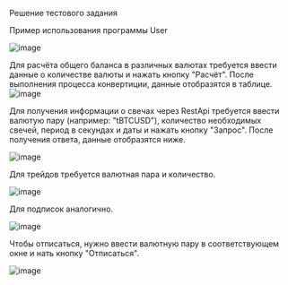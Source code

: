 Решение тестового задания

Пример использования программы User

![image](https://github.com/user-attachments/assets/d21bd276-0a78-4bf4-8631-f2873f5050d2)

Для расчёта общего баланса в различных валютах требуется ввести данные о количестве валюты и нажать кнопку "Расчёт". После выполнения процесса конвертиции, данные отобразятся в таблице.
![image](https://github.com/user-attachments/assets/52b87b3c-61d5-4803-8d71-09411a0e78a8)

Для получения информации о свечах через RestApi требуется ввести валютую пару (например: "tBTCUSD"), количество необходимых свечей, период в секундах и даты и нажать кнопку "Запрос".
После получения ответа, данные отобразятся ниже.

![image](https://github.com/user-attachments/assets/d4546635-a185-466f-8c31-948448837a8e)

Для трейдов требуется валютная пара и количество.

![image](https://github.com/user-attachments/assets/b011859d-0b8d-49c6-8c35-1fb78a41ae3b)

Для подписок аналогично.

![image](https://github.com/user-attachments/assets/d5360f2d-b174-4005-a301-8bd326eec996)

Чтобы отписаться, нужно ввести валютную пару в соответствующем окне и нать кнопку "Отписаться".

![image](https://github.com/user-attachments/assets/0d36e51b-3866-4d8e-952c-3c20f095068a)
